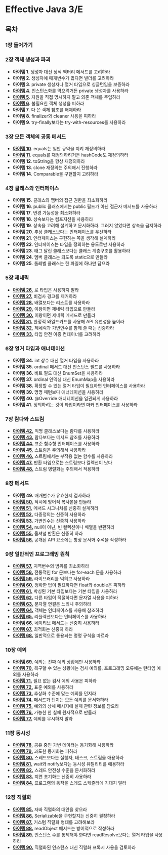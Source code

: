 # Effective Java 3/E
## 목차
### 1장 들어가기

### 2장 객체 생성과 파괴 
- **아이템 1**. 생성자 대신 정적 팩터리 메서드를 고려하라 
- **아이템 2**. 생성자에 매개변수가 많다면 빌더를 고려하라 
- **아이템 3**. private 생성자나 열거 타입으로 싱글턴임을 보증하라 
- [**아이템 4**](./chapter02/item04.md). 인스턴스화를 막으려거든 private 생성자를 사용하라
- [**아이템 5**](./chapter02/item05.md). 자원을 직접 명시하지 말고 의존 객체를 주입하라 
- [**아이템 6**](./chapter02/item06.md). 불필요한 객체 생성을 피하라 
- **아이템 7**. 다 쓴 객체 참조를 해제하라 
- **아이템 8**. finalizer와 cleaner 사용을 피하라 
- **아이템 9**. try-finally보다는 try-with-resources를 사용하라 

### 3장 모든 객체의 공통 메서드 
- [**아이템 10**](./chapter03/item10.md). equals는 일반 규약을 지켜 재정의하라 
- [**아이템 11**](./chapter03/item11.md). equals를 재정의하려거든 hashCode도 재정의하라 
- **아이템 12**. toString을 항상 재정의하라 
- **아이템 13**. clone 재정의는 주의해서 진행하라 
- **아이템 14**. Comparable을 구현할지 고려하라 

### 4장 클래스와 인터페이스 
- **아이템 15**. 클래스와 멤버의 접근 권한을 최소화하라 
- **아이템 16**. public 클래스에서는 public 필드가 아닌 접근자 메서드를 사용하라 
- **아이템 17**. 변경 가능성을 최소화하라 
- **아이템 18**. 상속보다는 컴포지션을 사용하라 
- **아이템 19**. 상속을 고려해 설계하고 문서화하라. 그러지 않았다면 상속을 금지하라 
- **아이템 20**. 추상 클래스보다는 인터페이스를 우선하라 
- **아이템 21**. 인터페이스는 구현하는 쪽을 생각해 설계하라 
- **아이템 22**. 인터페이스는 타입을 정의하는 용도로만 사용하라 
- **아이템 23**. 태그 달린 클래스보다는 클래스 계층구조를 활용하라 
- **아이템 24**. 멤버 클래스는 되도록 static으로 만들라 
- **아이템 25**. 톱레벨 클래스는 한 파일에 하나만 담으라 

### 5장 제네릭
- [**아이템 26.**](./chapter05/item26.md) 로 타입은 사용하지 말라 
- [**아이템 27.**](./chapter05/item27.md) 비검사 경고를 제거하라 
- [**아이템 28.**](./chapter05/item28.md) 배열보다는 리스트를 사용하라 
- [**아이템 29.**](./chapter05/item29.md) 이왕이면 제네릭 타입으로 만들라 
- [**아이템 30.**](./chapter05/item30.md) 이왕이면 제네릭 메서드로 만들라 
- [**아이템 31.**](./chapter05/item31.md) 한정적 와일드카드를 사용해 API 유연성을 높이라 
- [**아이템 32.**](./chapter05/item32.md) 제네릭과 가변인수를 함께 쓸 때는 신중하라 
- [**아이템 33.**](./chapter05/item33.md) 타입 안전 이종 컨테이너를 고려하라 

### 6장 열거 타입과 애너테이션 
- **아이템 34.** int 상수 대신 열거 타입을 사용하라 
- **아이템 35.** ordinal 메서드 대신 인스턴스 필드를 사용하라 
- **아이템 36.** 비트 필드 대신 EnumSet을 사용하라 
- **아이템 37.** ordinal 인덱싱 대신 EnumMap을 사용하라 
- **아이템 38.** 확장할 수 있는 열거 타입이 필요하면 인터페이스를 사용하라 
- **아이템 39.** 명명 패턴보다 애너테이션을 사용하라 
- **아이템 40.** @Override 애너테이션을 일관되게 사용하라 
- **아이템 41.** 정의하려는 것이 타입이라면 마커 인터페이스를 사용하라 

### 7장 람다와 스트림
- [**아이템 42.**](./chapter07/item42.md) 익명 클래스보다는 람다를 사용하라 
- [**아이템 43.**](./chapter07/item43.md) 람다보다는 메서드 참조를 사용하라 
- [**아이템 44.**](./chapter07/item44.md) 표준 함수형 인터페이스를 사용하라 
- [**아이템 45.**](./chapter07/item45.md) 스트림은 주의해서 사용하라 
- [**아이템 46.**](./chapter07/item46.md) 스트림에서는 부작용 없는 함수를 사용하라 
- [**아이템 47.**](./chapter07/item47.md) 반환 타입으로는 스트림보다 컬렉션이 낫다 
- [**아이템 48.**](./chapter07/item48.md) 스트림 병렬화는 주의해서 적용하라 

### 8장 메서드
- **아이템 49.** 매개변수가 유효한지 검사하라 
- [**아이템 50.**](./chapter08/item50.md) 적시에 방어적 복사본을 만들라 
- [**아이템 51.**](./chapter08/item51.md) 메서드 시그니처를 신중히 설계하라 
- [**아이템 52.**](./chapter08/item52.md) 다중정의는 신중히 사용하라 
- [**아이템 53.**](./chapter08/item53.md) 가변인수는 신중히 사용하라 
- [**아이템 54.**](./chapter08/item54.md) null이 아닌, 빈 컬렉션이나 배열을 반환하라 
- [**아이템 55.**](./chapter08/item55.md) 옵셔널 반환은 신중히 하라 
- [**아이템 56.**](./chapter08/item56.md) 공개된 API 요소에는 항상 문서화 주석을 작성하라 

### 9장 일반적인 프로그래밍 원칙 
- [**아이템 57.**](./chapter09/item57.md) 지역변수의 범위를 최소화하라 
- [**아이템 58.**](./chapter09/item58.md) 전통적인 for 문보다는 for-each 문을 사용하라 
- [**아이템 59.**](./chapter09/item59.md) 라이브러리를 익히고 사용하라 
- [**아이템 60.**](./chapter09/item60.md) 정확한 답이 필요하다면 float와 double은 피하라 
- [**아이템 61.**](./chapter09/item61.md) 박싱된 기본 타입보다는 기본 타입을 사용하라 
- [**아이템 62.**](./chapter09/item62.md) 다른 타입이 적절하다면 문자열 사용을 피하라 
- [**아이템 63.**](./chapter09/item63.md) 문자열 연결은 느리니 주의하라
- [**아이템 64.**](./chapter09/item64.md) 객체는 인터페이스를 사용해 참조하라 
- [**아이템 65.**](./chapter09/item65.md) 리플렉션보다는 인터페이스를 사용하라 
- [**아이템 66.**](./chapter09/item66.md) 네이티브 메서드는 신중히 사용하라 
- [**아이템 67.**](./chapter09/item67.md) 최적화는 신중히 하라 
- [**아이템 68.**](./chapter09/item68.md) 일반적으로 통용되는 명명 규칙을 따르라 

### 10장 예외 
- [**아이템 69.**](./chapter10/item69.md) 예외는 진짜 예외 상황에만 사용하라 
- [**아이템 70.**](./chapter10/item70.md) 복구할 수 있는 상황에는 검사 예외를, 프로그래밍 오류에는 런타임 예외를 사용하라 
- [**아이템 71.**](./chapter10/item71.md) 필요 없는 검사 예외 사용은 피하라 
- [**아이템 72.**](./chapter10/item72.md) 표준 예외를 사용하라 
- [**아이템 73.**](./chapter10/item73.md) 추상화 수준에 맞는 예외를 던지라 
- [**아이템 74.**](./chapter10/item74.md) 메서드가 던지는 모든 예외를 문서화하라 
- [**아이템 75.**](./chapter10/item75.md) 예외의 상세 메시지에 실패 관련 정보를 담으라 
- [**아이템 76.**](./chapter10/item76.md) 가능한 한 실패 원자적으로 만들라 
- [**아이템 77.**](./chapter10/item77.md) 예외를 무시하지 말라 

### 11장 동시성 
- [**아이템 78.**](./chapter11/item78.md) 공유 중인 가변 데이터는 동기화해 사용하라 
- [**아이템 79.**](./chapter11/item79.md) 과도한 동기화는 피하라 
- [**아이템 80.**](./chapter11/item80.md) 스레드보다는 실행자, 태스크, 스트림을 애용하라 
- [**아이템 81.**](./chapter11/item81.md) wait와 notify보다는 동시성 유틸리티를 애용하라 
- [**아이템 82.**](./chapter11/item82.md) 스레드 안전성 수준을 문서화하라 
- [**아이템 83.**](./chapter11/item83.md) 지연 초기화는 신중히 사용하라 
- [**아이템 84.**](./chapter11/item84.md) 프로그램의 동작을 스레드 스케줄러에 기대지 말라 

### 12장 직렬화 
- [**아이템 85.**](./chapter12/item85.md) 자바 직렬화의 대안을 찾으라 
- [**아이템 86.**](./chapter12/item86.md) Serializable을 구현할지는 신중히 결정하라 
- [**아이템 87.**](./chapter12/item87.md) 커스텀 직렬화 형태를 고려해보라 
- [**아이템 88.**](./chapter12/item88.md) readObject 메서드는 방어적으로 작성하라 
- [**아이템 89.**](./chapter12/item89.md) 인스턴스 수를 통제해야 한다면 readResolve보다는 열거 타입을 사용하라
- [**아이템 90.**](./chapter12/item90.md) 직렬화된 인스턴스 대신 직렬화 프록시 사용을 검토하라

